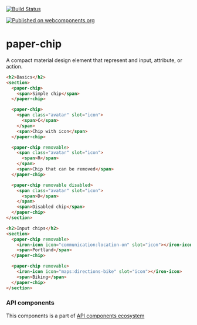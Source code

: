 [![Build Status](https://travis-ci.org/advanced-rest-client/api-url-data-model.svg?branch=stage)](https://travis-ci.org/advanced-rest-client/paper-chip)

[![Published on webcomponents.org](https://img.shields.io/badge/webcomponents.org-published-blue.svg)](https://www.webcomponents.org/element/advanced-rest-client/paper-chip)

# paper-chip

A compact material design element that represent and input, attribute, or action.

<!---
```
<custom-element-demo>
  <template>
    <link rel="import" href="../paper-styles/typography.html">
    <link rel="import" href="../iron-icon/iron-icon.html">
    <link rel="import" href="../iron-icons/iron-icons.html">
    <link rel="import" href="../iron-icons/communication-icons.html">
    <link rel="import" href="../iron-icons/maps-icons.html">
    <link rel="import" href="../iron-icons/device-icons.html">
    <link rel="import" href="../paper-toast/paper-toast.html">
    <link rel="import" href="paper-chip.html">
    <next-code-block></next-code-block>
  </template>
</custom-element-demo>
```
-->

```html
<h2>Basics</h2>
<section>
  <paper-chip>
    <span>Simple chip</span>
  </paper-chip>

  <paper-chip>
    <span class="avatar" slot="icon">
      <span>C</span>
    </span>
    <span>Chip with icon</span>
  </paper-chip>

  <paper-chip removable>
    <span class="avatar" slot="icon">
      <span>R</span>
    </span>
    <span>Chip that can be removed</span>
  </paper-chip>

  <paper-chip removable disabled>
    <span class="avatar" slot="icon">
      <span>D</span>
    </span>
    <span>Disabled chip</span>
  </paper-chip>
</section>

<h2>Input chips</h2>
<section>
  <paper-chip removable>
    <iron-icon icon="communication:location-on" slot="icon"></iron-icon>
    <span>Portland</span>
  </paper-chip>

  <paper-chip removable>
    <iron-icon icon="maps:directions-bike" slot="icon"></iron-icon>
    <span>Biking</span>
  </paper-chip>
</section>
```

### API components

This components is a part of [API components ecosystem](https://elements.advancedrestclient.com/)
